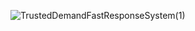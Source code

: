 
![TrustedDemandFastResponseSystem(1)](https://github.com/user-attachments/assets/80756294-f007-4c1b-82ba-c4a822ead708)


